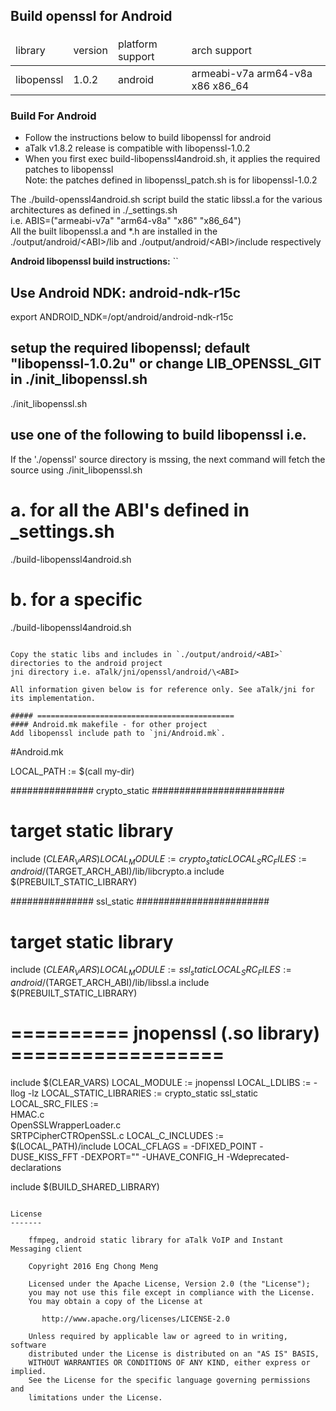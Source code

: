 ## Build openssl for Android
####
<table>
<thead>
<tr><td>library</td><td>version</td><td>platform support</td><td>arch support</td></tr>
</thead>
<tr><td>libopenssl</td><td>1.0.2</td><td>android</td><td>armeabi-v7a arm64-v8a x86 x86_64</td></tr>
</table>

### Build For Android
- Follow the instructions below to build libopenssl for android
- aTalk v1.8.2 release is compatible with libopenssl-1.0.2<br/>
- When you first exec build-libopenssl4android.sh, it applies the required patches to libopenssl<br/>
  Note: the patches defined in libopenssl_patch.sh is for libopenssl-1.0.2<br/>
  
The ./build-openssl4android.sh script build the static libssl.a for the various architectures as defined in ./_settings.sh<br/>
i.e. ABIS=("armeabi-v7a" "arm64-v8a" "x86" "x86_64")<br/>
All the built libopenssl.a and *.h are installed in the ./output/android/\<ABI>/lib and ./output/android/\<ABI>/include respectively

**Android libopenssl build instructions:**
``
## Use Android NDK: android-ndk-r15c
export ANDROID_NDK=/opt/android/android-ndk-r15c

## setup the required libopenssl; default "libopenssl-1.0.2u" or change LIB_OPENSSL_GIT in ./init_libopenssl.sh
./init_libopenssl.sh

## use one of the following to build libopenssl i.e.
If the './openssl' source directory is mssing, the next command will fetch the source using ./init_libopenssl.sh

# a. for all the ABI's defined in _settings.sh
  ./build-libopenssl4android.sh

# b. for a specific <ABI>
  ./build-libopenssl4android.sh <ABI> 
```

Copy the static libs and includes in `./output/android/<ABI>` directories to the android project
jni directory i.e. aTalk/jni/openssl/android/\<ABI>

All information given below is for reference only. See aTalk/jni for its implementation.

##### ============================================
#### Android.mk makefile - for other project
Add libopenssl include path to `jni/Android.mk`. 

```
#Android.mk

LOCAL_PATH := $(call my-dir)

############### crypto_static ########################
# target static library
include $(CLEAR_VARS)
LOCAL_MODULE := crypto_static
LOCAL_SRC_FILES := android/$(TARGET_ARCH_ABI)/lib/libcrypto.a
include $(PREBUILT_STATIC_LIBRARY)

############### ssl_static ########################
# target static library
include $(CLEAR_VARS)
LOCAL_MODULE := ssl_static
LOCAL_SRC_FILES := android/$(TARGET_ARCH_ABI)/lib/libssl.a
include $(PREBUILT_STATIC_LIBRARY)

# ========== jnopenssl (.so library) ==================
include $(CLEAR_VARS)
LOCAL_MODULE := jnopenssl
LOCAL_LDLIBS := -llog -lz
LOCAL_STATIC_LIBRARIES := crypto_static ssl_static
LOCAL_SRC_FILES := \
 HMAC.c \
 OpenSSLWrapperLoader.c \
 SRTPCipherCTROpenSSL.c
LOCAL_C_INCLUDES := $(LOCAL_PATH)/include
LOCAL_CFLAGS = -DFIXED_POINT -DUSE_KISS_FFT -DEXPORT="" -UHAVE_CONFIG_H -Wdeprecated-declarations

include $(BUILD_SHARED_LIBRARY)
	
```

License
-------

    ffmpeg, android static library for aTalk VoIP and Instant Messaging client
    
    Copyright 2016 Eng Chong Meng
        
    Licensed under the Apache License, Version 2.0 (the "License");
    you may not use this file except in compliance with the License.
    You may obtain a copy of the License at
    
       http://www.apache.org/licenses/LICENSE-2.0
    
    Unless required by applicable law or agreed to in writing, software
    distributed under the License is distributed on an "AS IS" BASIS,
    WITHOUT WARRANTIES OR CONDITIONS OF ANY KIND, either express or implied.
    See the License for the specific language governing permissions and
    limitations under the License.




